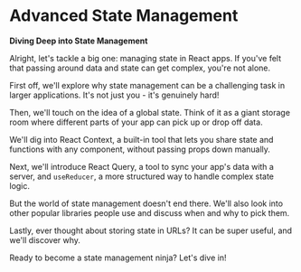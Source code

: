# Advanced State Management

**Diving Deep into State Management**

Alright, let's tackle a big one: managing state in React apps. If you've felt that passing around data and state can get complex, you're not alone.

First off, we'll explore why state management can be a challenging task in larger applications. It's not just you - it's genuinely hard!

Then, we'll touch on the idea of a global state. Think of it as a giant storage room where different parts of your app can pick up or drop off data.

We'll dig into React Context, a built-in tool that lets you share state and functions with any component, without passing props down manually.

Next, we'll introduce React Query, a tool to sync your app's data with a server, and `useReducer`, a more structured way to handle complex state logic.

But the world of state management doesn't end there. We'll also look into other popular libraries people use and discuss when and why to pick them.

Lastly, ever thought about storing state in URLs? It can be super useful, and we'll discover why.

Ready to become a state management ninja? Let's dive in!
